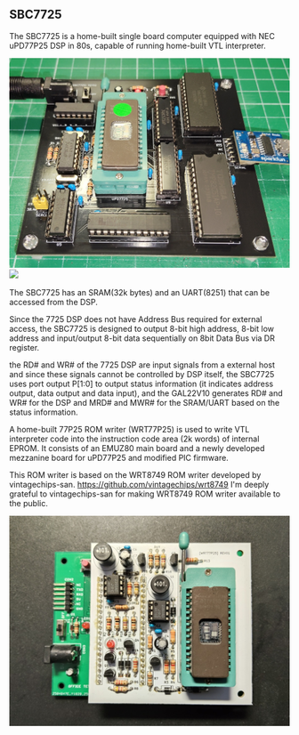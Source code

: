 ## SBC7725
The SBC7725 is a home-built single board computer equipped with NEC uPD77P25 DSP in 80s, capable of running home-built VTL interpreter.

![](https://github.com/omodakakuwai/SBC7725/blob/main/images/SBC7725_PCB1.jpg)
![](https://github.com/omodakakuwai/SBC7725/blob/main/images/SBC7725_PCB2.jpg)

The SBC7725 has an SRAM(32k bytes) and an UART(8251) that can be accessed from the DSP.

Since the 7725 DSP does not have Address Bus required for external access, the SBC7725 is designed to output 8-bit high address, 8-bit low address and input/output 8-bit data sequentially on 8bit Data Bus via DR register.

the RD# and WR# of the 7725 DSP are input signals from a external host and since these signals cannot be controlled by DSP itself, the SBC7725 uses port output P[1:0] to output status information (it indicates address output, data output and data input), and the GAL22V10 generates RD# and WR# for the DSP and MRD# and MWR# for the SRAM/UART based on the status information.

A home-built 77P25 ROM writer (WRT77P25) is used to write VTL interpreter code into the instruction code area (2k words) of internal EPROM.
It consists of an EMUZ80 main board and a newly developed mezzanine board for uPD77P25 and modified PIC firmware.

This ROM writer is based on the WRT8749 ROM writer developed by vintagechips-san.
https://github.com/vintagechips/wrt8749
I'm deeply grateful to vintagechips-san for making WRT8749 ROM writer available to the public.

![](https://github.com/omodakakuwai/SBC7725/blob/main/images/SBC7725_WRT77P25.jpg)
